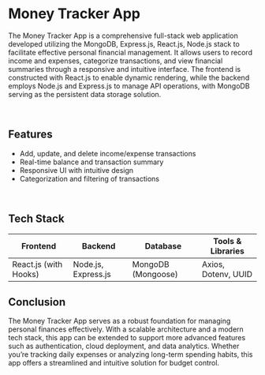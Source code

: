 # Money Tracker App

The Money Tracker App is a comprehensive full-stack web application developed utilizing the MongoDB, Express.js, React.js, Node.js stack to facilitate effective personal financial management. It allows users to record income and expenses, categorize transactions, and view financial summaries through a responsive and intuitive interface. 
The frontend is constructed with React.js to enable dynamic rendering, while the backend employs Node.js and Express.js to manage API operations, with MongoDB serving as the persistent data storage solution.

</br>

##  Features

-  Add, update, and delete income/expense transactions  
-  Real-time balance and transaction summary   
-  Responsive UI with intuitive design  
-  Categorization and filtering of transactions

</br>

##  Tech Stack

| Frontend            | Backend             | Database         | Tools & Libraries      |
|---------------------|---------------------|------------------|-------------------------|
| React.js (with Hooks) | Node.js, Express.js | MongoDB (Mongoose) | Axios, Dotenv, UUID |

##  Conclusion

The Money Tracker App serves as a robust foundation for managing personal finances effectively. With a scalable architecture and a modern tech stack, this app can be extended to support more advanced features such as authentication, cloud deployment, and data analytics. Whether you’re tracking daily expenses or analyzing long-term spending habits, this app offers a streamlined and intuitive solution for budget control.

